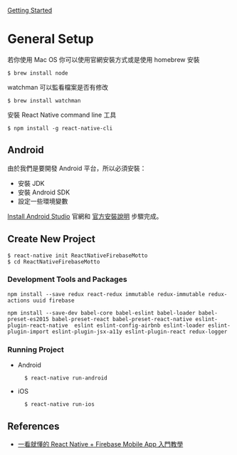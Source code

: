 [Getting Started](https://facebook.github.io/react-native/docs/getting-started.html)

# General Setup #

若你使用 Mac OS 你可以使用官網安裝方式或是使用 homebrew 安裝

    $ brew install node

watchman 可以監看檔案是否有修改

    $ brew install watchman

安裝 React Native command line 工具

    $ npm install -g react-native-cli

## Android ##

由於我們是要開發 Android 平台，所以必須安裝：

- 安裝 JDK
- 安裝 Android SDK
- 設定一些環境變數

[Install Android Studio](https://developer.android.com/studio/install.html) 官網和 [官方安裝說明](https://facebook.github.io/react-native/docs/getting-started.html) 步驟完成。

## Create New Project ##

    $ react-native init ReactNativeFirebaseMotto
    $ cd ReactNativeFirebaseMotto

### Development Tools and Packages ###

    npm install --save redux react-redux immutable redux-immutable redux-actions uuid firebase

    npm install --save-dev babel-core babel-eslint babel-loader babel-preset-es2015 babel-preset-react babel-preset-react-native eslint-plugin-react-native  eslint eslint-config-airbnb eslint-loader eslint-plugin-import eslint-plugin-jsx-a11y eslint-plugin-react redux-logger

### Running Project ###

- Android
    
        $ react-native run-android

- iOS

        $ react-native run-ios

## References ##

- [一看就懂的 React Native + Firebase Mobile App 入門教學](http://blog.techbridge.cc/2016/09/10/react-native-redux-android-firebase/)